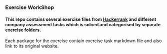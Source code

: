 ### Exercise WorkShop
#### This repo contains several exercise files from [Hackerrank](https://hackerrank.com) and different company assessment tasks which is solved and categorised by separate exercise folders.

Each package for the exercise contain exercise task markdown file and also link to its original website.


